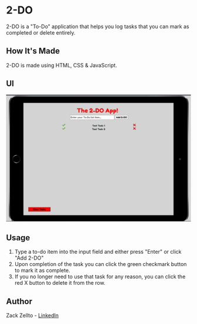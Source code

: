 # 2-DO

2-DO is a "To-Do" application that helps you log tasks that you can mark as completed or delete entirely.

## How It's Made

2-DO is made using HTML, CSS & JavaScript.

## UI
![2-DO UI](https://github.com/zackzellto/SDMM---To-Do-List/blob/master/2DO-App-In-Use.png?raw=true)

## Usage

1. Type a to-do item into the input field and either press "Enter" or click "Add 2-DO"
2. Upon completion of the task you can click the green checkmark button to mark it as complete.
3. If you no longer need to use that task for any reason, you can click the red X button to delete it from the row.

## Author
Zack Zellto - [LinkedIn](https://www.linkedin.com/in/zackzellto/)
